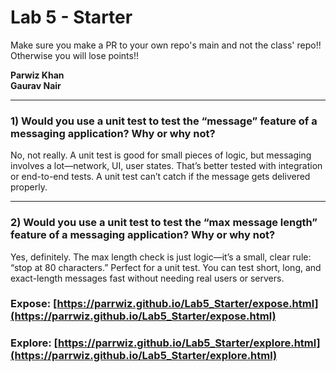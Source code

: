 # Lab 5 - Starter
Make sure you make a PR to your own repo's main and not the class' repo!! Otherwise you will lose points!!

**Parwiz Khan**  
**Gaurav Nair**

---

### 1) Would you use a unit test to test the “message” feature of a messaging application? Why or why not?

No, not really. A unit test is good for small pieces of logic, but messaging involves a lot—network, UI, user states. That’s better tested with integration or end-to-end tests. A unit test can’t catch if the message gets delivered properly.

---

### 2) Would you use a unit test to test the “max message length” feature of a messaging application? Why or why not?

Yes, definitely. The max length check is just logic—it’s a small, clear rule: “stop at 80 characters.” Perfect for a unit test. You can test short, long, and exact-length messages fast without needing real users or servers.



### Expose: [https://parrwiz.github.io/Lab5_Starter/expose.html](https://parrwiz.github.io/Lab5_Starter/expose.html)

### Explore: [https://parrwiz.github.io/Lab5_Starter/explore.html](https://parrwiz.github.io/Lab5_Starter/explore.html)
